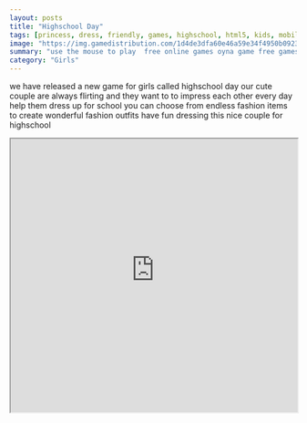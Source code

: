 ```yaml
---
layout: posts
title: "Highschool Day"
tags: [princess, dress, friendly, games, highschool, html5, kids, mobile, princess, school, schoolgirl, htm5, days, free, online, games, oyna, game, free, games, play, play, games]
image: "https://img.gamedistribution.com/1d4de3dfa60e46a59e34f4950b092310.jpg"
summary: "use the mouse to play  free online games oyna game free games play play games"
category: "Girls"
---
```


we have released a new game for girls called highschool day our cute couple are always flirting and they want to to impress each other every day help them dress up for school you can choose from endless fashion items to create wonderful fashion outfits have fun dressing this nice couple for highschool

<iframe width="100%" height="480px;" src="https://html5.gamedistribution.com/1d4de3dfa60e46a59e34f4950b092310/"></iframe>